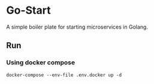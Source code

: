 # Go-Start
A simple boiler plate for starting microservices in Golang. 

## Run

### Using docker compose
```
docker-compose --env-file .env.docker up -d
```
